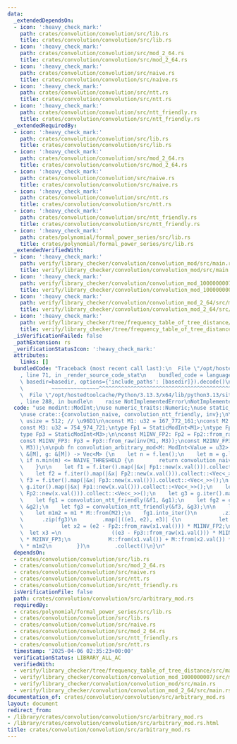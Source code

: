 ```yaml
---
data:
  _extendedDependsOn:
  - icon: ':heavy_check_mark:'
    path: crates/convolution/convolution/src/lib.rs
    title: crates/convolution/convolution/src/lib.rs
  - icon: ':heavy_check_mark:'
    path: crates/convolution/convolution/src/mod_2_64.rs
    title: crates/convolution/convolution/src/mod_2_64.rs
  - icon: ':heavy_check_mark:'
    path: crates/convolution/convolution/src/naive.rs
    title: crates/convolution/convolution/src/naive.rs
  - icon: ':heavy_check_mark:'
    path: crates/convolution/convolution/src/ntt.rs
    title: crates/convolution/convolution/src/ntt.rs
  - icon: ':heavy_check_mark:'
    path: crates/convolution/convolution/src/ntt_friendly.rs
    title: crates/convolution/convolution/src/ntt_friendly.rs
  _extendedRequiredBy:
  - icon: ':heavy_check_mark:'
    path: crates/convolution/convolution/src/lib.rs
    title: crates/convolution/convolution/src/lib.rs
  - icon: ':heavy_check_mark:'
    path: crates/convolution/convolution/src/mod_2_64.rs
    title: crates/convolution/convolution/src/mod_2_64.rs
  - icon: ':heavy_check_mark:'
    path: crates/convolution/convolution/src/naive.rs
    title: crates/convolution/convolution/src/naive.rs
  - icon: ':heavy_check_mark:'
    path: crates/convolution/convolution/src/ntt.rs
    title: crates/convolution/convolution/src/ntt.rs
  - icon: ':heavy_check_mark:'
    path: crates/convolution/convolution/src/ntt_friendly.rs
    title: crates/convolution/convolution/src/ntt_friendly.rs
  - icon: ':heavy_check_mark:'
    path: crates/polynomial/formal_power_series/src/lib.rs
    title: crates/polynomial/formal_power_series/src/lib.rs
  _extendedVerifiedWith:
  - icon: ':heavy_check_mark:'
    path: verify/library_checker/convolution/convolution_mod/src/main.rs
    title: verify/library_checker/convolution/convolution_mod/src/main.rs
  - icon: ':heavy_check_mark:'
    path: verify/library_checker/convolution/convolution_mod_1000000007/src/main.rs
    title: verify/library_checker/convolution/convolution_mod_1000000007/src/main.rs
  - icon: ':heavy_check_mark:'
    path: verify/library_checker/convolution/convolution_mod_2_64/src/main.rs
    title: verify/library_checker/convolution/convolution_mod_2_64/src/main.rs
  - icon: ':heavy_check_mark:'
    path: verify/library_checker/tree/frequency_table_of_tree_distance/src/main.rs
    title: verify/library_checker/tree/frequency_table_of_tree_distance/src/main.rs
  _isVerificationFailed: false
  _pathExtension: rs
  _verificationStatusIcon: ':heavy_check_mark:'
  attributes:
    links: []
  bundledCode: "Traceback (most recent call last):\n  File \"/opt/hostedtoolcache/Python/3.13.3/x64/lib/python3.13/site-packages/onlinejudge_verify/documentation/build.py\"\
    , line 71, in _render_source_code_stat\n    bundled_code = language.bundle(stat.path,\
    \ basedir=basedir, options={'include_paths': [basedir]}).decode()\n          \
    \         ~~~~~~~~~~~~~~~^^^^^^^^^^^^^^^^^^^^^^^^^^^^^^^^^^^^^^^^^^^^^^^^^^^^^^^^^^^^^^^^^^\n\
    \  File \"/opt/hostedtoolcache/Python/3.13.3/x64/lib/python3.13/site-packages/onlinejudge_verify/languages/rust.py\"\
    , line 288, in bundle\n    raise NotImplementedError\nNotImplementedError\n"
  code: "use modint::ModInt;\nuse numeric_traits::Numeric;\nuse static_modint::StaticModInt;\n\
    \nuse crate::{convolution_naive, convolution_ntt_friendly, inv};\n\nconst NAIVE_THRESHOLD:\
    \ usize = 512; // \u96D1\n\nconst M1: u32 = 167_772_161;\nconst M2: u32 = 469_762_049;\n\
    const M3: u32 = 754_974_721;\ntype Fp1 = StaticModInt<M1>;\ntype Fp2 = StaticModInt<M2>;\n\
    type Fp3 = StaticModInt<M3>;\n\nconst M1INV_FP2: Fp2 = Fp2::from_raw(inv(M1, M2));\n\
    const M1INV_FP3: Fp3 = Fp3::from_raw(inv(M1, M3));\nconst M2INV_FP3: Fp3 = Fp3::from_raw(inv(M2,\
    \ M3));\n\npub fn convolution_arbitrary_mod<M: ModInt<Value = u32> + Numeric>(f:\
    \ &[M], g: &[M]) -> Vec<M> {\n    let n = f.len();\n    let m = g.len();\n   \
    \ if n.min(m) <= NAIVE_THRESHOLD {\n        return convolution_naive(f, g);\n\
    \    }\n\n    let f1 = f.iter().map(|&x| Fp1::new(x.val())).collect::<Vec<_>>();\n\
    \    let f2 = f.iter().map(|&x| Fp2::new(x.val())).collect::<Vec<_>>();\n    let\
    \ f3 = f.iter().map(|&x| Fp3::new(x.val())).collect::<Vec<_>>();\n    let g1 =\
    \ g.iter().map(|&x| Fp1::new(x.val())).collect::<Vec<_>>();\n    let g2 = g.iter().map(|&x|\
    \ Fp2::new(x.val())).collect::<Vec<_>>();\n    let g3 = g.iter().map(|&x| Fp3::new(x.val())).collect::<Vec<_>>();\n\
    \    let fg1 = convolution_ntt_friendly(&f1, &g1);\n    let fg2 = convolution_ntt_friendly(&f2,\
    \ &g2);\n    let fg3 = convolution_ntt_friendly(&f3, &g3);\n\n    let m1 = M::from(M1);\n\
    \    let m1m2 = m1 * M::from(M2);\n    fg1.into_iter()\n        .zip(fg2)\n  \
    \      .zip(fg3)\n        .map(|((e1, e2), e3)| {\n            let x1 = e1;\n\
    \            let x2 = (e2 - Fp2::from_raw(x1.val())) * M1INV_FP2;\n          \
    \  let x3 =\n                ((e3 - Fp3::from_raw(x1.val())) * M1INV_FP3 - Fp3::from_raw(x2.val()))\
    \ * M2INV_FP3;\n            M::from(x1.val()) + M::from(x2.val()) * m1 + M::from(x3.val())\
    \ * m1m2\n        })\n        .collect()\n}\n"
  dependsOn:
  - crates/convolution/convolution/src/lib.rs
  - crates/convolution/convolution/src/mod_2_64.rs
  - crates/convolution/convolution/src/naive.rs
  - crates/convolution/convolution/src/ntt.rs
  - crates/convolution/convolution/src/ntt_friendly.rs
  isVerificationFile: false
  path: crates/convolution/convolution/src/arbitrary_mod.rs
  requiredBy:
  - crates/polynomial/formal_power_series/src/lib.rs
  - crates/convolution/convolution/src/lib.rs
  - crates/convolution/convolution/src/naive.rs
  - crates/convolution/convolution/src/mod_2_64.rs
  - crates/convolution/convolution/src/ntt_friendly.rs
  - crates/convolution/convolution/src/ntt.rs
  timestamp: '2025-04-06 02:35:23+00:00'
  verificationStatus: LIBRARY_ALL_AC
  verifiedWith:
  - verify/library_checker/tree/frequency_table_of_tree_distance/src/main.rs
  - verify/library_checker/convolution/convolution_mod_1000000007/src/main.rs
  - verify/library_checker/convolution/convolution_mod/src/main.rs
  - verify/library_checker/convolution/convolution_mod_2_64/src/main.rs
documentation_of: crates/convolution/convolution/src/arbitrary_mod.rs
layout: document
redirect_from:
- /library/crates/convolution/convolution/src/arbitrary_mod.rs
- /library/crates/convolution/convolution/src/arbitrary_mod.rs.html
title: crates/convolution/convolution/src/arbitrary_mod.rs
---
```

